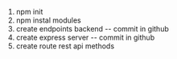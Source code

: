 1. npm init
2. npm instal modules
3. create endpoints backend -- commit in github
4. create express server -- commit in github
5. create route rest api methods
